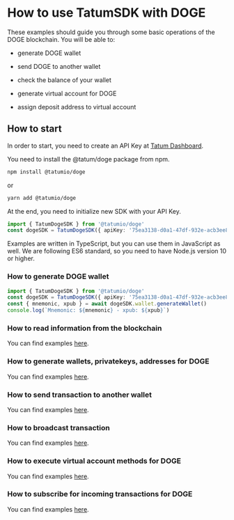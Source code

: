 # How to use TatumSDK with DOGE

These examples should guide you through some basic operations of the DOGE blockchain. You will be able to:

- generate DOGE wallet
- send DOGE to another wallet
- check the balance of your wallet

- generate virtual account for DOGE
- assign deposit address to virtual account

## How to start

In order to start, you need to create an API Key at [Tatum Dashboard](https://dashboard.tatum.io).

You need to install the @tatum/doge package from npm.

```bash
npm install @tatumio/doge
```

or

```bash
yarn add @tatumio/doge
```

At the end, you need to initialize new SDK with your API Key.

```typescript
import { TatumDogeSDK } from '@tatumio/doge'
const dogeSDK = TatumDogeSDK({ apiKey: '75ea3138-d0a1-47df-932e-acb3ee807dab' })
```

Examples are written in TypeScript, but you can use them in JavaScript as well. We are following ES6 standard, so you
need to have Node.js version 10 or higher.

### How to generate DOGE wallet

```typescript
import { TatumDogeSDK } from '@tatumio/doge'
const dogeSDK = TatumDogeSDK({ apiKey: '75ea3138-d0a1-47df-932e-acb3ee807dab' })
const { mnemonic, xpub } = await dogeSDK.wallet.generateWallet()
console.log(`Mnemonic: ${mnemonic} - xpub: ${xpub}`)
```

### How to read information from the blockchain

You can find examples [here](./src/app/doge.blockchain.example.ts).

### How to generate wallets, privatekeys, addresses for DOGE

You can find examples [here](./src/app/doge.wallet.example.ts).

### How to send transaction to another wallet

You can find examples [here](./src/app/doge.tx.example.ts).

### How to broadcast transaction

You can find examples [here](./src/app/doge.tx.broadcast.example.ts).

### How to execute virtual account methods for DOGE

You can find examples [here](./src/app/doge.virtualAccount.example.ts).

### How to subscribe for incoming transactions for DOGE

You can find examples [here](./src/app/doge.subscriptions.example.ts).
